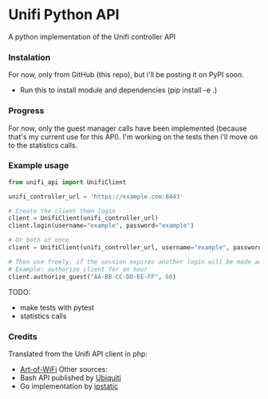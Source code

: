 # Unifi Python API

A python implementation of the Unifi controller API

### Instalation

For now, only from GitHub (this repo), but i'll be posting it on PyPI soon.
- Run this to install module and dependencies (pip install -e .)

### Progress
For now, only the guest manager calls have been implemented (because that's my current use for this API).
I'm working on the tests then i'll move on to the statistics calls.

### Example usage
```python
from unifi_api import UnifiClient

unifi_controller_url = 'https://example.com:8443'

# Create the client then login
client = UnifiClient(unifi_controller_url)
client.login(username="example", password="example")

# Or both at once
client = UnifiClient(unifi_controller_url, username="example", password="example")

# Then use freely, if the session expires another login will be made automatically
# Example: authorize client for an hour
client.authorize_guest("AA-BB-CC-DD-EE-FF", 60)
```

TODO:
  - make tests with pytest
  - statistics calls

### Credits
Translated from the Unifi API client in php:
- [Art-of-WiFi]( https://github.com/Art-of-WiFi/UniFi-API-client )
Other sources:
- Bash API published by [Ubiquiti]( https://dl.ubnt.com/unifi/5.8.24/unifi_sh_api )
- Go implementation by [ipstatic]( https://github.com/ipstatic/unifi-captive-portal )
